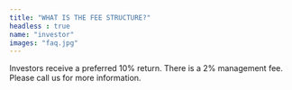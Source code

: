 ```yaml
---
title: "WHAT IS THE FEE STRUCTURE?"
headless : true
name: "investor"
images: "faq.jpg"
---
```

Investors receive a preferred 10% return.  There is a 2% management fee.  Please call us for more information.
